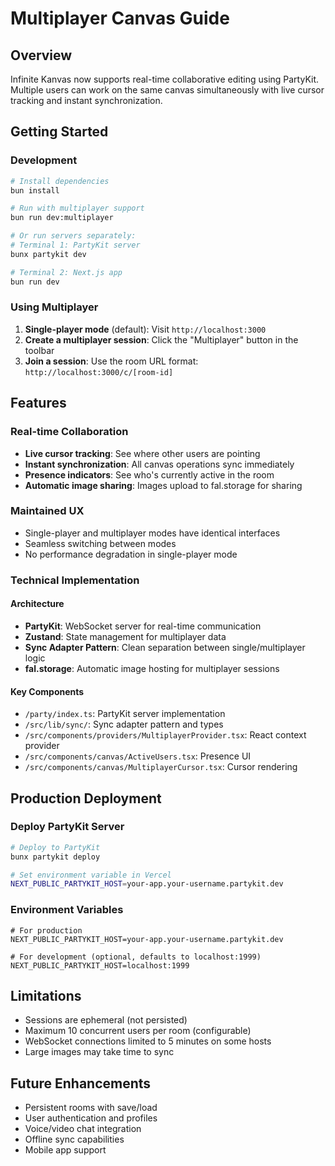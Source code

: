 # Multiplayer Canvas Guide

## Overview

Infinite Kanvas now supports real-time collaborative editing using PartyKit. Multiple users can work on the same canvas simultaneously with live cursor tracking and instant synchronization.

## Getting Started

### Development

```bash
# Install dependencies
bun install

# Run with multiplayer support
bun run dev:multiplayer

# Or run servers separately:
# Terminal 1: PartyKit server
bunx partykit dev

# Terminal 2: Next.js app
bun run dev
```

### Using Multiplayer

1. **Single-player mode** (default): Visit `http://localhost:3000`
2. **Create a multiplayer session**: Click the "Multiplayer" button in the toolbar
3. **Join a session**: Use the room URL format: `http://localhost:3000/c/[room-id]`

## Features

### Real-time Collaboration
- **Live cursor tracking**: See where other users are pointing
- **Instant synchronization**: All canvas operations sync immediately
- **Presence indicators**: See who's currently active in the room
- **Automatic image sharing**: Images upload to fal.storage for sharing

### Maintained UX
- Single-player and multiplayer modes have identical interfaces
- Seamless switching between modes
- No performance degradation in single-player mode

### Technical Implementation

#### Architecture
- **PartyKit**: WebSocket server for real-time communication
- **Zustand**: State management for multiplayer data
- **Sync Adapter Pattern**: Clean separation between single/multiplayer logic
- **fal.storage**: Automatic image hosting for multiplayer sessions

#### Key Components
- `/party/index.ts`: PartyKit server implementation
- `/src/lib/sync/`: Sync adapter pattern and types
- `/src/components/providers/MultiplayerProvider.tsx`: React context provider
- `/src/components/canvas/ActiveUsers.tsx`: Presence UI
- `/src/components/canvas/MultiplayerCursor.tsx`: Cursor rendering

## Production Deployment

### Deploy PartyKit Server

```bash
# Deploy to PartyKit
bunx partykit deploy

# Set environment variable in Vercel
NEXT_PUBLIC_PARTYKIT_HOST=your-app.your-username.partykit.dev
```

### Environment Variables

```env
# For production
NEXT_PUBLIC_PARTYKIT_HOST=your-app.your-username.partykit.dev

# For development (optional, defaults to localhost:1999)
NEXT_PUBLIC_PARTYKIT_HOST=localhost:1999
```

## Limitations

- Sessions are ephemeral (not persisted)
- Maximum 10 concurrent users per room (configurable)
- WebSocket connections limited to 5 minutes on some hosts
- Large images may take time to sync

## Future Enhancements

- Persistent rooms with save/load
- User authentication and profiles
- Voice/video chat integration
- Offline sync capabilities
- Mobile app support